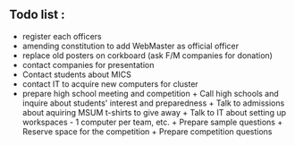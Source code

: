 Todo list :
-----------
+ register each officers
+ amending constitution to add WebMaster as official officer 
+ replace old posters on corkboard (ask F/M companies for donation)
+ contact companies for presentation
+ Contact students about MICS
+ contact IT to acquire new computers for cluster
+ prepare high school meeting and competition
      +   Call high schools and inquire about students' interest and preparedness
      +   Talk to admissions about aquiring MSUM t-shirts to give away
      +   Talk to IT about setting up workspaces - 1 computer per team, etc.
      +   Prepare sample questions
      +   Reserve space for the competition
      +   Prepare competition questions
